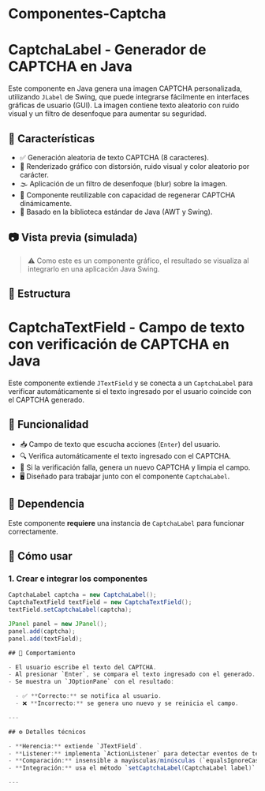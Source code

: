 # Componentes-Captcha

# CaptchaLabel - Generador de CAPTCHA en Java

Este componente en Java genera una imagen CAPTCHA personalizada, utilizando `JLabel` de Swing, que puede integrarse fácilmente en interfaces gráficas de usuario (GUI). La imagen contiene texto aleatorio con ruido visual y un filtro de desenfoque para aumentar su seguridad.

## 🧩 Características

- ✅ Generación aleatoria de texto CAPTCHA (8 caracteres).
- 🎨 Renderizado gráfico con distorsión, ruido visual y color aleatorio por carácter.
- 🌫️ Aplicación de un filtro de desenfoque (blur) sobre la imagen.
- 🔁 Componente reutilizable con capacidad de regenerar CAPTCHA dinámicamente.
- 🧱 Basado en la biblioteca estándar de Java (AWT y Swing).

## 📷 Vista previa (simulada)

> ⚠️ Como este es un componente gráfico, el resultado se visualiza al integrarlo en una aplicación Java Swing.

## 📁 Estructura

# CaptchaTextField - Campo de texto con verificación de CAPTCHA en Java

Este componente extiende `JTextField` y se conecta a un `CaptchaLabel` para verificar automáticamente si el texto ingresado por el usuario coincide con el CAPTCHA generado.

## 🔐 Funcionalidad

- 📥 Campo de texto que escucha acciones (`Enter`) del usuario.
- 🔍 Verifica automáticamente el texto ingresado con el CAPTCHA.
- 🔄 Si la verificación falla, genera un nuevo CAPTCHA y limpia el campo.
- 🖥️ Diseñado para trabajar junto con el componente `CaptchaLabel`.

  
## 🔗 Dependencia

Este componente **requiere** una instancia de `CaptchaLabel` para funcionar correctamente.

## 🚀 Cómo usar

### 1. Crear e integrar los componentes

```java
CaptchaLabel captcha = new CaptchaLabel();
CaptchaTextField textField = new CaptchaTextField();
textField.setCaptchaLabel(captcha);

JPanel panel = new JPanel();
panel.add(captcha);
panel.add(textField);

## 🧾 Comportamiento

- El usuario escribe el texto del CAPTCHA.
- Al presionar `Enter`, se compara el texto ingresado con el generado.
- Se muestra un `JOptionPane` con el resultado:

  - ✅ **Correcto:** se notifica al usuario.
  - ❌ **Incorrecto:** se genera uno nuevo y se reinicia el campo.

---

## ⚙️ Detalles técnicos

- **Herencia:** extiende `JTextField`.
- **Listener:** implementa `ActionListener` para detectar eventos de texto.
- **Comparación:** insensible a mayúsculas/minúsculas (`equalsIgnoreCase`).
- **Integración:** usa el método `setCaptchaLabel(CaptchaLabel label)` para vincular CAPTCHA.

---
